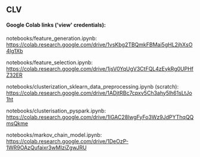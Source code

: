 ## CLV

#### Google Colab links ('view' credentials):
notebooks/feature_generation.ipynb: https://colab.research.google.com/drive/1vsKbg2TBQmkFBMai5gHL2jhXsO4lg1Xb

notebooks/feature_selection.ipynb: https://colab.research.google.com/drive/1jsV0YqUgV3CtFQL4zEykRg0UPHfZ32ER

notebooks/clusterization_sklearn_data_preprocessing.ipynb (scratch): https://colab.research.google.com/drive/1ADjtRBc7cpxv5Ch3ahy5lh61sLtJo1ht

notebooks/clusterisation_pyspark.ipynb: https://colab.research.google.com/drive/1lGAC28lwgFyFo3Wz9JdPYThqQQmsQkme

notebooks/markov_chain_model.ipynb: https://colab.research.google.com/drive/1DeOzP-1WR9OAzQufaixr3wMIziZgwJRU
